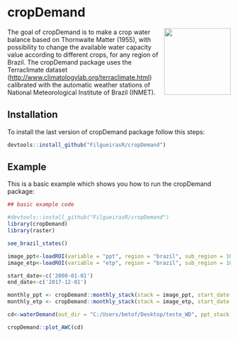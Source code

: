 # cropDemand

<div class="fluid-row" id="header">
    <img src='https://lh5.googleusercontent.com/e4jYKURwni1-Sb9gwgfKP8un8HsZpdC6YmiTLoFMvdv6zh9CKpZYPcwEN_1O7I2iQ7ilm3iY76lEfSARhqH4kDjnC_NITEqJ-tzk146oCkvJN1ZlqC2G=w1280' height='150' width='auto' align='right'>


<!-- badges: start -->
<!-- badges: end -->

The goal of cropDemand is to make a crop water balance based on Thornwaite Matter (1955),  with possibility to change the available water capacity value according to different crops, for any region of Brazil. The cropDemand package uses the Terraclimate dataset (http://www.climatologylab.org/terraclimate.html) calibrated with the automatic weather stations of National Meteorological Institute of Brazil (INMET).


## Installation

To install the last version of cropDemand package follow this steps:

``` r
devtools::install_github("FilgueirasR/cropDemand")

```

## Example

This is a basic example which shows you how to run the cropDemand package:

``` r
## basic example code

#devtools::install_github("FilgueirasR/cropDemand")
library(cropDemand)
library(raster)

see_brazil_states()

image_ppt<-loadROI(variable = "ppt", region = "brazil", sub_region = 10) # sub_region = Maranhão
image_etp<-loadROI(variable = "etp", region = "brazil", sub_region = 10) # sub_region = Maranhão

start_date<-c('2000-01-01')
end_date<-c('2017-12-01')

monthly_ppt <- cropDemand::monthly_stack(stack = image_ppt, start_date = start_date, end_date = end_date)
monthly_etp <- cropDemand::monthly_stack(stack = image_etp, start_date = start_date, end_date = end_date)

cd<-waterDemand(out_dir = "C:/Users/betof/Desktop/teste_WD", ppt_stack = monthly_ppt , etp_stack = monthly_etp, AWC = 100)

cropDemand::plot_AWC(cd)


```
